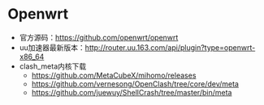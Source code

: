 # Openwrt

+ 官方源码：<https://github.com/openwrt/openwrt>
+ uu加速器最新版本：<http://router.uu.163.com/api/plugin?type=openwrt-x86_64>
+ clash_meta内核下载
  + <https://github.com/MetaCubeX/mihomo/releases>
  + <https://github.com/vernesong/OpenClash/tree/core/dev/meta>
  + <https://github.com/juewuy/ShellCrash/tree/master/bin/meta>

